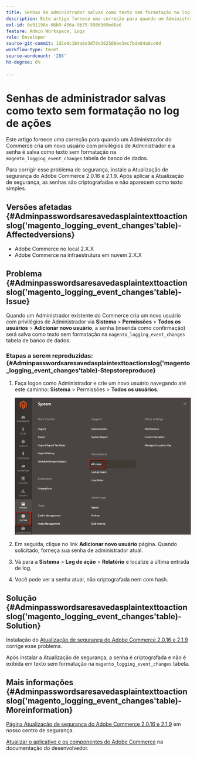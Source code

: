 ```yaml
---
title: Senhas de administrador salvas como texto sem formatação no log de ações
description: Este artigo fornece uma correção para quando um Administrador do Commerce cria um novo usuário com privilégios de Administrador e a senha é salva como texto sem formatação na tabela de banco de dados "magento_logging_event_changes".
exl-id: 0e91198e-66b9-456a-9b75-5986369ed8e6
feature: Admin Workspace, Logs
role: Developer
source-git-commit: 1d2e0c1b4a8e3d79a362500ee3ec7bde84a6ce0d
workflow-type: tm+mt
source-wordcount: '286'
ht-degree: 0%

---
```


# Senhas de administrador salvas como texto sem formatação no log de ações

Este artigo fornece uma correção para quando um Administrador do Commerce cria um novo usuário com privilégios de Administrador e a senha é salva como texto sem formatação na `magento_logging_event_changes` tabela de banco de dados.

Para corrigir esse problema de segurança, instale a Atualização de segurança do Adobe Commerce 2.0.16 e 2.1.9. Após aplicar a Atualização de segurança, as senhas são criptografadas e não aparecem como texto simples.

## Versões afetadas {#Adminpasswordsaresavedasplaintexttoactionslog('magento_logging_event_changes'table)-Affectedversions}

* Adobe Commerce no local 2.X.X
* Adobe Commerce na infraestrutura em nuvem 2.X.X

## Problema {#Adminpasswordsaresavedasplaintexttoactionslog('magento_logging_event_changes'table)-Issue}

Quando um Administrador existente do Commerce cria um novo usuário com privilégios de Administrador via **Sistema** > **Permissões** > **Todos os usuários** > **Adicionar novo usuário**, a senha (inserida como confirmação) será salva como texto sem formatação na `magento_logging_event_changes` tabela de banco de dados.

### Etapas a serem reproduzidas: {#Adminpasswordsaresavedasplaintexttoactionslog('magento_logging_event_changes'table)-Stepstoreproduce}

1. Faça logon como Administrador e crie um novo usuário navegando até este caminho: **Sistema** > Permissões > **Todos os usuários**.

   ![add_user_magento_2.4.1.png](assets/add_user_magento_2.4.1.png)

1. Em seguida, clique no link **Adicionar novo usuário** página. Quando solicitado, forneça sua senha de administrador atual.
1. Vá para a **Sistema** > **Log de ação** > **Relatório** e localize a última entrada de log.
1. Você pode ver a senha atual, não criptografada nem com hash.

## Solução {#Adminpasswordsaresavedasplaintexttoactionslog('magento_logging_event_changes'table)-Solution}

Instalação do [Atualização de segurança do Adobe Commerce 2.0.16 e 2.1.9](https://magento.com/security/patches/magento-2016-and-219-security-update) corrige esse problema.

Após instalar a Atualização de segurança, a senha é criptografada e não é exibida em texto sem formatação na `magento_logging_event_changes` tabela.

## Mais informações {#Adminpasswordsaresavedasplaintexttoactionslog('magento_logging_event_changes'table)-Moreinformation}

[Página Atualização de segurança do Adobe Commerce 2.0.16 e 2.1.9](https://magento.com/security/patches/magento-2016-and-219-security-update) em nosso centro de segurança.

[Atualizar o aplicativo e os componentes do Adobe Commerce](https://experienceleague.adobe.com/docs/commerce-operations/upgrade-guide/overview.html) na documentação do desenvolvedor.
